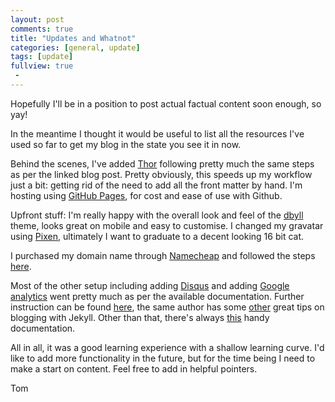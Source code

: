 ```yaml
---
layout: post
comments: true
title: "Updates and Whatnot"
categories: [general, update]
tags: [update]
fullview: true
 -
---
```

Hopefully I'll be in a position to post actual factual content soon enough, so yay!

In the meantime I thought it would be useful to list all the resources I've used so far to get my blog in the state you see it in now.

Behind the scenes, I've added [Thor](http://jonasforsberg.se/2012/12/28/create-jekyll-posts-from-the-command-line) following pretty much the same steps as per the linked blog post. Pretty obviously, this speeds up my workflow just a bit: getting rid of the need to add all the front matter by hand. I'm hosting using [GitHub Pages](https://pages.github.com/), for cost and ease of use with Github.

Upfront stuff: I'm really happy with the overall look and feel of the [dbyll](https://github.com/dbtek/dbyll) theme, looks great on mobile and easy to customise. I changed my gravatar using [Pixen](http://pixenapp.com/), ultimately I want to graduate to a decent looking 16 bit cat.

I purchased my domain name through [Namecheap](https://www.namecheap.com/) and followed the steps [here](http://davidensinger.com/2013/03/setting-the-dns-for-github-pages-on-namecheap/).

Most of the other setup including adding [Disqus](https://disqus.com/) and adding [Google analytics](http://www.google.com/analytics/) went pretty much as per the available documentation. Further instruction can be found [here](http://joshualande.com/jekyll-github-pages-poole/), the same author has some [other](http://joshualande.com/short-urls-jekyll/) great tips on blogging with Jekyll. Other than that, there's always [this](http://jekyllbootstrap.com/) handy documentation.

All in all, it was a good learning experience with a shallow learning curve. I'd like to add more functionality in the future, but for the time being I need to make a start on content. Feel free to add in helpful pointers.

Tom